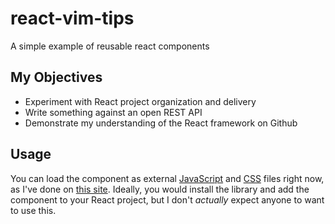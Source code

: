 # react-vim-tips
A simple example of reusable react components

## My Objectives
- Experiment with React project organization and delivery
- Write something against an open REST API
- Demonstrate my understanding of the React framework on Github

## Usage
You can load the component as external [JavaScript](https://natearn.github.io/react-vim-tips/dist/VimTips.js) and [CSS](https://natearn.github.io/react-vim-tips/stylesheets/VimTips.css) files right now, as I've done on [this site](http://natearn.info). Ideally, you would install the library and add the component to your React project, but I don't _actually_ expect anyone to want to use this.
